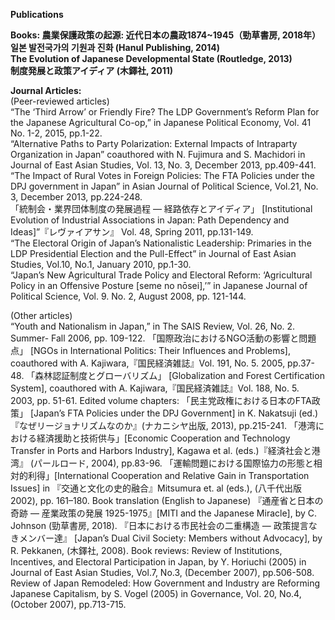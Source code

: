 **Publications**
  
**Books:
農業保護政策の起源: 近代日本の農政1874~1945（勁草書房, 2018年）  
일본 발전국가의 기원과 진화 (Hanul Publishing, 2014)  
The Evolution of Japanese Developmental State (Routledge, 2013)  
制度発展と政策アイディア (木鐸社, 2011)**  

**Journal Articles:**  
(Peer-reviewed articles)  
“The ‘Third Arrow’ or Friendly Fire? The LDP Government’s Reform Plan for the Japanese Agricultural Co-op,” in Japanese Political Economy, Vol. 41 No. 1-2, 2015, pp.1-22.  
“Alternative Paths to Party Polarization: External Impacts of Intraparty Organization in Japan” coauthored with N. Fujimura and S. Machidori in Journal of East Asian Studies, Vol. 13, No. 3, December 2013, pp.409-441.  
“The Impact of Rural Votes in Foreign Policies: The FTA Policies under the DPJ government in Japan” in Asian Journal of Political Science, Vol.21, No. 3, December 2013, pp.224-248.  
「統制会・業界団体制度の発展過程 ― 経路依存とアイディア」 [Institutional Evolution of Industrial Associations in Japan: Path Dependency and Ideas]”『レヴァイアサン』 Vol. 48, Spring 2011, pp.131-149.  
“The Electoral Origin of Japan’s Nationalistic Leadership: Primaries in the LDP Presidential Election and the Pull-Effect” in Journal of East Asian Studies, Vol.10, No.1, January 2010, pp.1-30.  
“Japan’s New Agricultural Trade Policy and Electoral Reform: ‘Agricultural Policy in an Offensive Posture [seme no nōsei],’” in Japanese Journal of Political Science, Vol. 9. No. 2, August 2008, pp. 121-144.  
  
(Other articles)  
“Youth and Nationalism in Japan,” in The SAIS Review, Vol. 26, No. 2. Summer- Fall 2006, pp. 109-122.
「国際政治におけるNGO活動の影響と問題点」 [NGOs in International Politics: Their Influences and Problems], coauthored with A. Kajiwara,『国民経済雑誌』Vol. 191, No. 5. 2005, pp.37-48.
「森林認証制度とグローバリズム」 [Globalization and Forest Certification System], coauthored with A. Kajiwara,『国民経済雑誌』Vol. 188, No. 5. 2003, pp. 51-61.
Edited volume chapters:
「民主党政権における日本のFTA政策」 [Japan’s FTA Policies under the DPJ Government] in K. Nakatsuji (ed.) 『なぜリージョナリズムなのか』(ナカニシヤ出版, 2013), pp.215-241.
「港湾における経済援助と技術供与」[Economic Cooperation and Technology Transfer in Ports and Harbors Industry], Kagawa et al. (eds.)『経済社会と港湾』 (パールロード, 2004), pp.83-96.
「運輸問題における国際協力の形態と相対的利得」[International Cooperation and Relative Gain in Transportation Issues] in 『交通と文化の史的融合』Mitsumura et. al (eds.), (八千代出版 2002), pp. 161–180.
Book translation (English to Japanese)
『通産省と日本の奇跡 — 産業政策の発展 1925-1975』[MITI and the Japanese Miracle], by C. Johnson (勁草書房, 2018).
『日本における市民社会の二重構造 — 政策提言なきメンバー達』 [Japan’s Dual Civil Society: Members without Advocacy], by R. Pekkanen, (木鐸社, 2008).
Book reviews:
Review of Institutions, Incentives, and Electoral Participation in Japan, by Y. Horiuchi (2005) in Journal of East Asian Studies, Vol.7, No.3, (December 2007), pp.506-508.
Review of Japan Remodeled: How Government and Industry are Reforming Japanese Capitalism, by S. Vogel (2005) in Governance, Vol. 20, No.4, (October 2007), pp.713-715.
 
